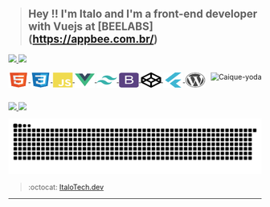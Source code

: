 > ## Hey !! I'm Italo and I'm a front-end developer with Vuejs at [BEELABS] (https://appbee.com.br/)
 <div>
  <a href="https://github.com/Italo-Tech">
  <img height="160em" src="https://github-readme-stats.vercel.app/api?username=italo-tech&show_icons=true&theme=gotham&include_all_commits=true&count_private=true"/>
  <img height="160em" src="https://github-readme-stats.vercel.app/api/top-langs/?username=italo-tech&layout=compact&langs_count=16&theme=gotham"/>
</div>
<div style="display: inline_block"><br>
  <img align="center" alt="Ítalo-HTML" height="30" width="40" src="https://raw.githubusercontent.com/devicons/devicon/master/icons/html5/html5-original.svg">
  <img align="center" alt="Ítalo-CSS" height="30" width="40" src="https://raw.githubusercontent.com/devicons/devicon/master/icons/css3/css3-original.svg">
   <img align="center" alt="Ítalo-Javascript" height="30" width="40" src="https://raw.githubusercontent.com/devicons/devicon/master/icons/javascript/javascript-plain.svg">
   <img align="center" alt="Ítalo-Vuejs" height="30" width="40" src="https://raw.githubusercontent.com/devicons/devicon/master/icons/vuejs/vuejs-original.svg">
   <img align="center" alt="Ítalo-Tailwindcss" height="30" width="40" src="https://raw.githubusercontent.com/devicons/devicon/master/icons/tailwindcss/tailwindcss-plain.svg">
   <img align="center" alt="Ítalo-Bootstrap" height="30" width="40" src="https://raw.githubusercontent.com/devicons/devicon/master/icons/bootstrap/bootstrap-plain.svg">
   <img align="center" alt="Ítalo-Codepen" height="30" width="40" src="https://raw.githubusercontent.com/devicons/devicon/master/icons/codepen/codepen-plain.svg">
   <img align="center" alt="Ítalo-Flutter" height="30" width="40" src="https://raw.githubusercontent.com/devicons/devicon/master/icons/flutter/flutter-plain.svg">
   <img align="center" alt="Ítalo-Wordpress" height="30" width="40" src="https://raw.githubusercontent.com/devicons/devicon/master/icons/wordpress/wordpress-plain.svg">
  <img align="right" alt="Caique-yoda" src="https://gif-avatars.com/img/150x150/lew.gif">
</div>

##

<div>
  <a href = "mailto: italosantosdick@uni9.edu.br"><img src="https://img.shields.io/badge/-Gmail-%23333?style=for-the-badge&logo=gmail&logoColor=white" target="_blank">     </a>
  <a href="https://https://www.linkedin.com/in/italo-tech/" target="_blank"><img src="https://img.shields.io/badge/-LinkedIn-%230077B5?style=for-the-badge&logo=linkedin&logoColor=white" target="_blank"></a>

![Snake animation](https://github.com/italo-tech/italo-tech/blob/output/github-contribution-grid-snake.svg)

 </div>

> :octocat: [ItaloTech.dev](https://github.com/Italo-Tech)
---
